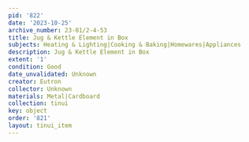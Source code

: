 ```yaml
---
pid: '822'
date: '2023-10-25'
archive_number: 23-01/2-4-53
title: Jug & Kettle Element in Box
subjects: Heating & Lighting|Cooking & Baking|Homewares|Appliances
description: Jug & Kettle Element in Box
extent: '1'
condition: Good
date_unvalidated: Unknown
creator: Eutron
collector: Unknown
materials: Metal|Cardboard
collection: tinui
key: object
order: '821'
layout: tinui_item
---
```


